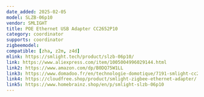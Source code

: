 ```yaml
---
date_added: 2025-02-05
model: SLZB-06p10
vendor: SMLIGHT
title: POE Ethernet USB Adapter CC2652P10  
category: coordinator
supports: coordinator
zigbeemodel:
compatible: [zha, z2m, z4d]
mlink: https://smlight.tech/product/slzb-06p10/
link: https://www.aliexpress.com/item/1005004996029144.html
link2: https://www.amazon.com/dp/B0DQ75W1LL
link3: https://www.domadoo.fr/en/technologie-domotique/7191-smlight-cc2652p10-zigbee-30-poe-ethernet-usb-adapter-zigbee2mqtt.html
link4: https://cloudfree.shop/product/smlight-zigbee-ethernet-adapter/
link5: https://www.homebrainz.shop/en/p/smlight-slzb-06p10
---
```


